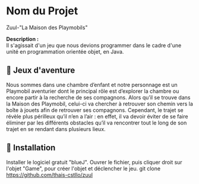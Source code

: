 # Nom du Projet
Zuul-"La Maison des Playmobils"

**Description :**  
Il s'agissait d'un jeu que nous devions programmer dans le cadre d'une unité en programmation orientée objet, en Java.

## 🚀 Jeux d'aventure

Nous sommes dans une chambre d’enfant et notre personnage est un Playmobil aventurier dont le principal rôle est d’explorer la chambre ou encore partir à la recherche de ses compagnons. Alors qu’il se trouve dans la Maison des Playmobil, celui-ci va chercher à retrouver son chemin vers la boîte à jouets afin de retrouver ses compagnons. Cependant, le trajet se révèle plus périlleux qu’il n’en a l’air : en effet, il va devoir éviter de se faire éliminer par les différents obstacles qu’il va rencontrer tout le long de son trajet en se rendant dans plusieurs lieux.

## 🔧 Installation
Installer le logiciel gratuit "blueJ".
Ouvrer le fichier, puis cliquer droit sur l'objet "Game", pour créer l'objet et déclencher le jeu.
git clone https://github.com/thais-cstllo/zuul

